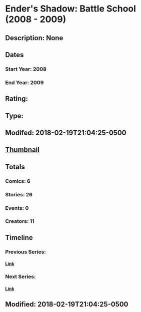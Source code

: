 # Ender's Shadow: Battle School (2008 - 2009)
## Description: None
## Dates
### Start Year: 2008
### End Year: 2009
## Rating: 
## Type: 
## Modifed: 2018-02-19T21:04:25-0500
## [Thumbnail](http://i.annihil.us/u/prod/marvel/i/mg/c/10/4bb64aaaa9755.jpg)
## Totals
### Comics: 6
### Stories: 26
### Events: 0
### Creators: 11
## Timeline
### Previous Series: 
#### [Link]()
### Next Series: 
#### [Link]()
## Modified: 2018-02-19T21:04:25-0500